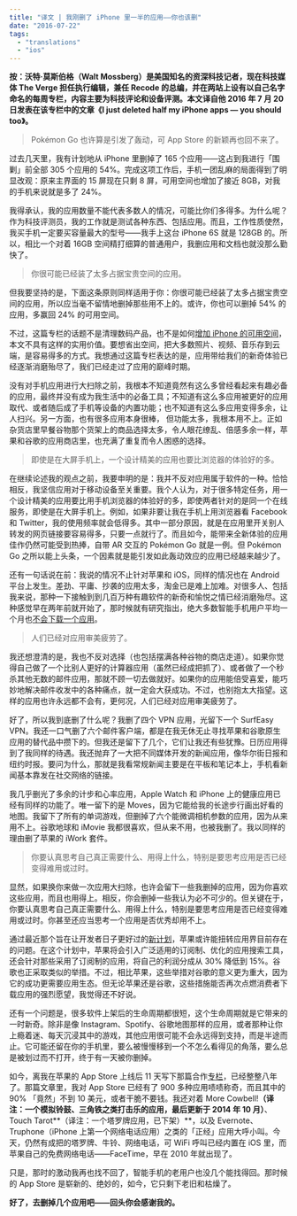 ```yaml
---
title: "译文 | 我刚删了 iPhone 里一半的应用——你也该删"
date: "2016-07-22"
tags:
  - "translations"
  - "ios"
---
```


**按：沃特·莫斯伯格（Walt Mossberg）是美国知名的资深科技记者，现在科技媒体 The Verge 担任执行编辑，兼任 Recode 的总编，并在两站上设有以自己名字命名的每周专栏，内容主要为科技评论和设备评测。本文译自他 2016 年 7 月 20 日发表在该专栏中的文章《I just deleted half my iPhone apps — you should too》。**

> Pokémon Go 也许算是引发了轰动，可 App Store 的新颖再也回不来了。

过去几天里，我有计划地从 iPhone 里删掉了 165 个应用——这占到我进行「围剿」前全部 305 个应用的 54%。完成这项工作后，手机一团乱麻的局面得到了明显改观：原来主界面的 15 屏现在只剩 8 屏，可用空间也增加了接近 8GB，对我的手机来说就是多了 24%。

我得承认，我的应用数量不能代表多数人的情况，可能比你们多得多。为什么呢？作为科技评测员，我的工作就是测试各种东西、包括应用。而且，工作性质使然，我买手机一定要买容量最大的型号——我手上这台 iPhone 6S 就是 128GB 的。所以，相比一个对着 16GB 空间精打细算的普通用户，我删应用和文档也就没那么勤快了。

> 你很可能已经装了太多占据宝贵空间的应用。

但我要坚持的是，下面这条原则同样适用于你：你很可能已经装了太多占据宝贵空间的应用，所以应当毫不留情地删掉那些用不上的。或许，你也可以删掉 54% 的应用，多赢回 24% 的可用空间。

不过，这篇专栏的话题不是清理数码产品，也不是如何[增加 iPhone 的可用空间](http://www.recode.net/2014/5/14/11626828/presto-chango-freeing-up-space-on-iphones)，本文不具有这样的实用价值。要想省出空间，把大多数照片、视频、音乐存到云端，是容易得多的方式。我想通过这篇专栏表达的是，应用带给我们的新奇体验已经逐渐消磨殆尽了，我们已经走过了应用的巅峰时期。

没有对手机应用进行大扫除之前，我根本不知道竟然有这么多曾经看起来有趣必备的应用，最终并没有成为我生活中的必备工具；不知道有这么多应用被更好的应用取代、或者随后成了手机等设备的内置功能；也不知道有这么多应用变得多余，让人扫兴。另一方面，也有很多应用本身很棒， 但功能太多，我根本用不上。正如杂货店里早餐谷物那个货架上的商品选择太多，令人眼花缭乱、倍感多余一样，苹果和谷歌的应用商店里，也充满了重复而令人困惑的选择。

> 即使是在大屏手机上，一个设计精美的应用也要比浏览器的体验好的多。

在继续论述我的观点之前，我要申明的是：我并不反对应用属于软件的一种。恰恰相反，我坚信应用对于移动设备至关重要。我个人认为，对于很多特定任务，用一个设计精美的应用要比用手机浏览器的体验好的多，即使两者针对的是同一个在线服务，即使是在大屏手机上。例如，如果非要让我在手机上用浏览器看 Facebook 和 Twitter，我的使用频率就会低得多。其中一部分原因，就是在应用里开关别人转发的网页链接要容易得多，只要一点就行了。而且如今，能带来全新体验的应用佳作仍然可能受到热捧，自带 AR 交互的 Pokémon Go 就是一例。但 Pokémon Go 之所以能上头条，一个因素就是能引发如此轰动效应的应用已经越来越少了。

还有一句话说在前：我说的情况不止针对苹果和 iOS，同样的情况也在 Android 平台上发生。差劲、平庸、抄袭的应用太多，淘金已是难上加难。对很多人、包括我来说，那种一下接触到到几百万种有趣软件的新奇和愉悦之情已经消磨殆尽。这种感觉早在两年前就开始了，那时候就有研究指出，绝大多数智能手机用户平均一个月也[不会下载一个应用](http://qz.com/253618/most-smartphone-users-download-zero-apps-per-month/)。

> 人们已经对应用审美疲劳了。

我还想澄清的是，我也不反对选择（也包括摆满各种谷物的商店走道）。如果你觉得自己做了一个比别人更好的计算器应用（虽然已经成把抓了）、或者做了一个秒杀其他无数的邮件应用，那就不顾一切去做就好。如果你的应用能倍受喜爱，能巧妙地解决邮件收发中的各种痛点，就一定会大获成功。不过，也别抱太大指望。这样的应用也许永远都不会有，更何况，人们已经对应用审美疲劳了。

好了，所以我到底删了什么呢？我删了四个 VPN 应用，光留下一个 SurfEasy VPN。我还一口气删了六个邮件客户端，都是在我无休无止寻找苹果和谷歌原生应用的替代品中攒下的。但我还是留下了几个，它们让我还有些犹豫。日历应用得到了我同样的待遇。我还抛弃了一大把不同媒体开发的新闻应用，像华尔街日报和纽约时报。要问为什么，那就是我看常规新闻主要是在平板和笔记本上，手机看新闻基本靠发在社交网络的链接。

我几乎删光了多余的计步和心率应用，Apple Watch 和 iPhone 上的健康应用已经有同样的功能了。唯一留下的是 Moves，因为它能给我的长途步行画出好看的地图。我留下了所有的单词游戏，但删掉了六个能微调相机参数的应用，因为从来用不上。谷歌地球和 iMovie 我都很喜欢，但从来不用，也被我删了。我以同样的理由删了苹果的 iWork 套件。

> 你要认真思考自己真正需要什么、用得上什么，特别是要思考应用是否已经变得难用或过时。

显然，如果换你来做一次应用大扫除，也许会留下一些我删掉的应用，因为你喜欢这些应用，而且也用得上。相反，你会删掉一些我认为必不可少的。但关键在于，你要认真思考自己真正需要什么、用得上什么，特别是要思考应用是否已经变得难用或过时。你甚至还应当思考一个应用是否优秀却用不上。

通过最近那个旨在让开发者日子更好过的[新计划](http://www.theverge.com/2016/6/8/11880730/apple-app-store-subscription-update-phil-schiller-interview)，苹果或许能扭转应用界目前存在的问题。在这个计划中，苹果将会引入广泛适用的订阅制、优化的应用搜索工具，还会针对那些采用了订阅制的应用，将自己的利润分成从 30% 降低到 15%。谷歌也正采取类似的举措。不过，相比苹果，这些举措对谷歌的意义更为重大，因为它的成功更需要应用生态。但无论苹果还是谷歌，这些措施能否再次点燃消费者下载应用的强烈愿望，我觉得还不好说。

还有一个问题是，很多软件上架后的生命周期都很短，这个生命周期就是它带来的一时新奇。除非是像 Instagram、Spotify、谷歌地图那样的应用，或者那种让你上瘾着迷、每天沉浸其中的游戏，其他应用很可能不会永远得到支持，而是半途而止。它可能还留在你的手机里，要么被慢慢移到一个不怎么看得见的角落，要么总是被划过而不打开，终于有一天被你删掉。

如今，离我在苹果的 App Store 上线后 11 天写下那篇合作[专栏](http://allthingsd.com/20080722/a-shopping-trip-to-the-app-store-for-your-iphone/)，已经整整八年了。那篇文章里，我对 App Store 已经有了 900 多种应用啧啧称奇，而且其中的 90% 「竟然」不到 10 美元，或者干脆不要钱。我还对着 More Cowbell!**（译注：一个模拟铃鼓、三角铁之类打击乐的应用，最后更新于 2014 年 10 月）**、Touch Tarot**（译注：一个塔罗牌应用，已下架）**，以及 Evernote、Truphone（iPhone 上第一个网络电话应用）之类的「正经」应用大呼小叫。今天，仍然有成把的塔罗牌、牛铃、网络电话，可 WiFi 呼叫已经内置在 iOS 里，而苹果自己的免费网络电话——FaceTime，早在 2010 年就出现了。

只是，那时的激动我再也找不回了，智能手机的老用户也没几个能找得回。那时候的 App Store 是崭新的、绝妙的，如今，它只剩下老旧和枯燥了。

**好了，去删掉几个应用吧——回头你会感谢我的。**
